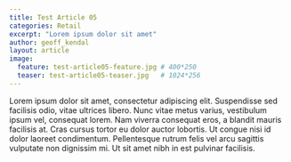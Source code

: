 ```yaml
---
title: Test Article 05
categories: Retail
excerpt: "Lorem ipsum dolor sit amet"
author: geoff_kendal
layout: article
image: 
  feature: test-article05-feature.jpg # 400*250
  teaser: test-article05-teaser.jpg   # 1024*256
---
```


Lorem ipsum dolor sit amet, consectetur adipiscing elit. Suspendisse sed facilisis odio, vitae ultrices libero. Nunc vitae metus varius, vestibulum ipsum vel, consequat lorem. Nam viverra consequat eros, a blandit mauris facilisis at. Cras cursus tortor eu dolor auctor lobortis. Ut congue nisi id dolor laoreet condimentum. Pellentesque rutrum felis vel arcu sagittis vulputate non dignissim mi. Ut sit amet nibh in est pulvinar facilisis.
